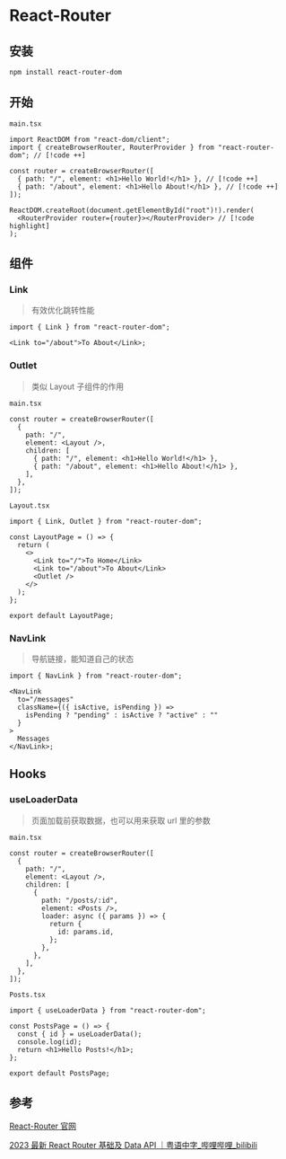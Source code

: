 # React-Router

## 安装

```bash
npm install react-router-dom
```

## 开始

`main.tsx`

```tsx
import ReactDOM from "react-dom/client";
import { createBrowserRouter, RouterProvider } from "react-router-dom"; // [!code ++]

const router = createBrowserRouter([
  { path: "/", element: <h1>Hello World!</h1> }, // [!code ++]
  { path: "/about", element: <h1>Hello About!</h1> }, // [!code ++]
]);

ReactDOM.createRoot(document.getElementById("root")!).render(
  <RouterProvider router={router}></RouterProvider> // [!code highlight]
);
```

## 组件

### Link

> 有效优化跳转性能

```tsx
import { Link } from "react-router-dom";

<Link to="/about">To About</Link>;
```

### Outlet

> 类似 Layout 子组件的作用

`main.tsx`

```tsx
const router = createBrowserRouter([
  {
    path: "/",
    element: <Layout />,
    children: [
      { path: "/", element: <h1>Hello World!</h1> },
      { path: "/about", element: <h1>Hello About!</h1> },
    ],
  },
]);
```

`Layout.tsx`

```tsx
import { Link, Outlet } from "react-router-dom";

const LayoutPage = () => {
  return (
    <>
      <Link to="/">To Home</Link>
      <Link to="/about">To About</Link>
      <Outlet />
    </>
  );
};

export default LayoutPage;
```

### NavLink

> 导航链接，能知道自己的状态

```tsx
import { NavLink } from "react-router-dom";

<NavLink
  to="/messages"
  className={({ isActive, isPending }) =>
    isPending ? "pending" : isActive ? "active" : ""
  }
>
  Messages
</NavLink>;
```

## Hooks

### useLoaderData

> 页面加载前获取数据，也可以用来获取 url 里的参数

`main.tsx`

```tsx
const router = createBrowserRouter([
  {
    path: "/",
    element: <Layout />,
    children: [
      {
        path: "/posts/:id",
        element: <Posts />,
        loader: async ({ params }) => {
          return {
            id: params.id,
          };
        },
      },
    ],
  },
]);
```

`Posts.tsx`

```tsx
import { useLoaderData } from "react-router-dom";

const PostsPage = () => {
  const { id } = useLoaderData();
  console.log(id);
  return <h1>Hello Posts!</h1>;
};

export default PostsPage;
```

## 参考

[React-Router 官网](https://reactrouter.com/en/main)

[2023 最新 React Router 基础及 Data API ｜粤语中字\_哔哩哔哩\_bilibili](https://www.bilibili.com/video/BV1FX4y1q72i/?spm_id_from=333.999.top_right_bar_window_custom_collection.content.click&vd_source=b3e9124ff68b33f00aefe373ee0d070e)
